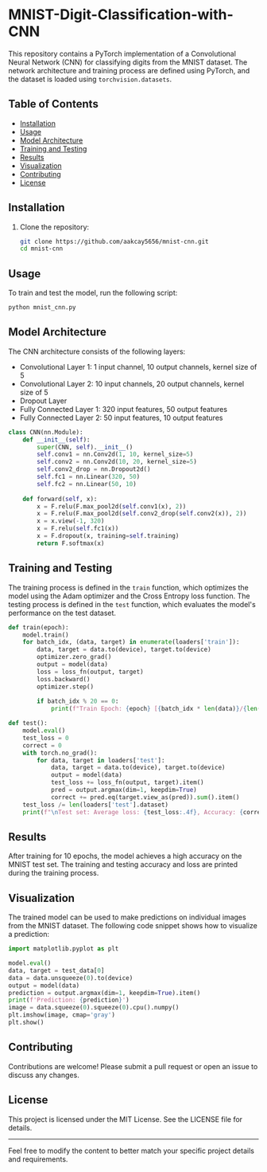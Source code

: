 # MNIST-Digit-Classification-with-CNN

This repository contains a PyTorch implementation of a Convolutional Neural Network (CNN) for classifying digits from the MNIST dataset. The network architecture and training process are defined using PyTorch, and the dataset is loaded using `torchvision.datasets`.

## Table of Contents

- [Installation](#installation)
- [Usage](#usage)
- [Model Architecture](#model-architecture)
- [Training and Testing](#training-and-testing)
- [Results](#results)
- [Visualization](#visualization)
- [Contributing](#contributing)
- [License](#license)

## Installation

1. Clone the repository:
   ```sh
   git clone https://github.com/aakcay5656/mnist-cnn.git
   cd mnist-cnn
   ```


## Usage

To train and test the model, run the following script:
```sh
python mnist_cnn.py
```

## Model Architecture

The CNN architecture consists of the following layers:
- Convolutional Layer 1: 1 input channel, 10 output channels, kernel size of 5
- Convolutional Layer 2: 10 input channels, 20 output channels, kernel size of 5
- Dropout Layer
- Fully Connected Layer 1: 320 input features, 50 output features
- Fully Connected Layer 2: 50 input features, 10 output features

```python
class CNN(nn.Module):
    def __init__(self):
        super(CNN, self).__init__()
        self.conv1 = nn.Conv2d(1, 10, kernel_size=5)
        self.conv2 = nn.Conv2d(10, 20, kernel_size=5)
        self.conv2_drop = nn.Dropout2d()
        self.fc1 = nn.Linear(320, 50)
        self.fc2 = nn.Linear(50, 10)
        
    def forward(self, x):
        x = F.relu(F.max_pool2d(self.conv1(x), 2))
        x = F.relu(F.max_pool2d(self.conv2_drop(self.conv2(x)), 2))
        x = x.view(-1, 320)
        x = F.relu(self.fc1(x))
        x = F.dropout(x, training=self.training)
        return F.softmax(x)
```

## Training and Testing

The training process is defined in the `train` function, which optimizes the model using the Adam optimizer and the Cross Entropy loss function. The testing process is defined in the `test` function, which evaluates the model's performance on the test dataset.

```python
def train(epoch):
    model.train()
    for batch_idx, (data, target) in enumerate(loaders['train']):
        data, target = data.to(device), target.to(device)
        optimizer.zero_grad()
        output = model(data)
        loss = loss_fn(output, target)
        loss.backward()
        optimizer.step()
        
        if batch_idx % 20 == 0:
            print(f"Train Epoch: {epoch} [{batch_idx * len(data)}/{len(loaders['train'].dataset)} ({100. * batch_idx / len(loaders['train']):.0f}%)]\t{loss.item():.6f}")

def test():
    model.eval()
    test_loss = 0
    correct = 0
    with torch.no_grad():
        for data, target in loaders['test']:
            data, target = data.to(device), target.to(device)
            output = model(data)
            test_loss += loss_fn(output, target).item()
            pred = output.argmax(dim=1, keepdim=True)
            correct += pred.eq(target.view_as(pred)).sum().item()
    test_loss /= len(loaders['test'].dataset)
    print(f"\nTest set: Average loss: {test_loss:.4f}, Accuracy: {correct}/{len(loaders['test'].dataset)} ({100. * correct / len(loaders['test'].dataset):.0f}%)\n")
```

## Results

After training for 10 epochs, the model achieves a high accuracy on the MNIST test set. The training and testing accuracy and loss are printed during the training process.

## Visualization

The trained model can be used to make predictions on individual images from the MNIST dataset. The following code snippet shows how to visualize a prediction:

```python
import matplotlib.pyplot as plt

model.eval()
data, target = test_data[0]
data = data.unsqueeze(0).to(device)
output = model(data)
prediction = output.argmax(dim=1, keepdim=True).item()
print(f'Prediction: {prediction}')
image = data.squeeze(0).squeeze(0).cpu().numpy()
plt.imshow(image, cmap='gray')
plt.show()
```

## Contributing

Contributions are welcome! Please submit a pull request or open an issue to discuss any changes.

## License

This project is licensed under the MIT License. See the LICENSE file for details.

---

Feel free to modify the content to better match your specific project details and requirements.
